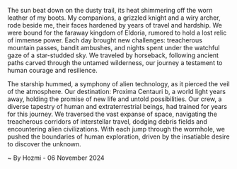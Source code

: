 
The sun beat down on the dusty trail, its heat shimmering off the worn leather of my boots. My companions, a grizzled knight and a wiry archer, rode beside me, their faces hardened by years of travel and hardship. We were bound for the faraway kingdom of Eldoria, rumored to hold a lost relic of immense power. Each day brought new challenges: treacherous mountain passes, bandit ambushes, and nights spent under the watchful gaze of a star-studded sky. We traveled by horseback, following ancient paths carved through the untamed wilderness, our journey a testament to human courage and resilience.

The starship hummed, a symphony of alien technology, as it pierced the veil of the atmosphere. Our destination: Proxima Centauri b, a world light years away, holding the promise of new life and untold possibilities.  Our crew, a diverse tapestry of human and extraterrestrial beings, had trained for years for this journey. We traversed the vast expanse of space, navigating the treacherous corridors of interstellar travel, dodging debris fields and encountering alien civilizations. With each jump through the wormhole, we pushed the boundaries of human exploration, driven by the insatiable desire to discover the unknown. 

~ By Hozmi - 06 November 2024
